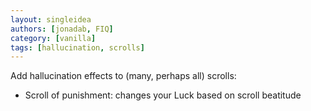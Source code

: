 ```yaml
---
layout: singleidea
authors: [jonadab, FIQ]
category: [vanilla]
tags: [hallucination, scrolls]
---
```

Add hallucination effects to (many, perhaps all) scrolls:
* Scroll of punishment: changes your Luck based on scroll beatitude
